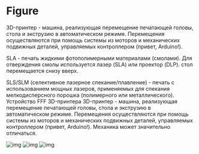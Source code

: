 # Figure
3D-принтер - машина, реализующая перемещение печатающей головы, стола и экструзию в автоматическом режиме. Перемещения осуществляются при помощь системы из моторов и механических подвижных деталей, управляемых контроллером (привет, Arduino!). 

SLA - печать жидкими фотополимерными материалами (смолами). Для отверждения смолы используется лазер (SLA) или проектор (DLP).  стол перемещается снизу вверх.

SLS/SLM (селективное лазерное спекание/плавление) - печать с использованием мощных лазеров, применяемых для спекания мелкодисперсного порошка (полимерного или металлического).
Устройство FFF 3D-принтера
3D-принтер - машина, реализующая перемещение печатающей головы, стола и экструзию в автоматическом режиме. Перемещения осуществляются при помощь системы из моторов и механических подвижных деталей, управляемых контроллером (привет, Arduino!). Механика может значительно отличаться.


![img](IMG_3378.png)
![img](IMG_2716.jpeg)
![img](IMG_2716.jpeg)
